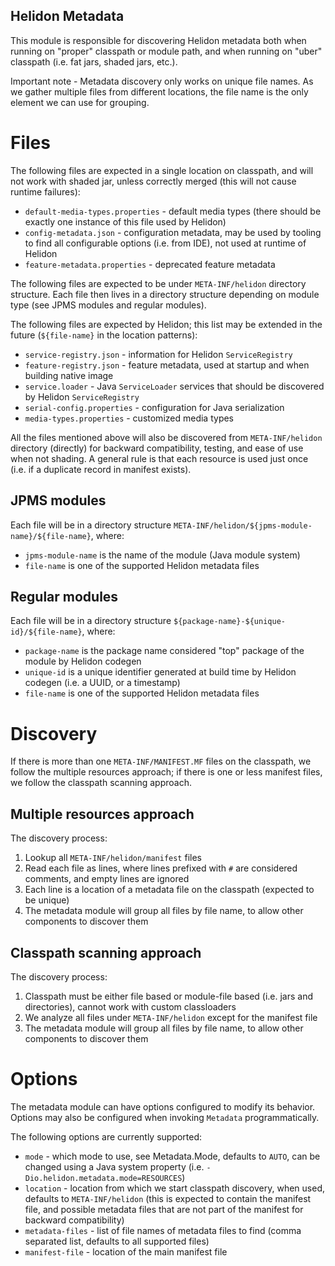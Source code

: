 Helidon Metadata
-----

This module is responsible for discovering Helidon metadata both when running on "proper" classpath or module path,
and when running on "uber" classpath (i.e. fat jars, shaded jars, etc.).

Important note - Metadata discovery only works on unique file names. As we gather multiple files from different locations,
the file name is the only element we can use for grouping.

# Files

The following files are expected in a single location on classpath, and will not work with shaded jar, unless correctly merged (this will not cause runtime failures):
- `default-media-types.properties` - default media types (there should be exactly one instance of this file used by Helidon)
- `config-metadata.json` - configuration metadata, may be used by tooling to find all configurable options (i.e. from IDE), not used at runtime of Helidon
- `feature-metadata.properties` - deprecated feature metadata


The following files are expected to be under `META-INF/helidon` directory structure.
Each file then lives in a directory structure depending on module type (see JPMS modules and regular modules). 

The following files are expected by Helidon; this list may be extended in the future (`${file-name}` in the location patterns):

- `service-registry.json` - information for Helidon `ServiceRegistry`
- `feature-registry.json` - feature metadata, used at startup and when building native image
- `service.loader` - Java `ServiceLoader` services that should be discovered by Helidon `ServiceRegistry`
- `serial-config.properties` - configuration for Java serialization
- `media-types.properties` - customized media types

All the files mentioned above will also be discovered from `META-INF/helidon` directory (directly) for backward compatibility,
testing, and ease of use when not shading. 
A general rule is that each resource is used just once (i.e. if a duplicate record in manifest exists).

## JPMS modules

Each file will be in a directory structure `META-INF/helidon/${jpms-module-name}/${file-name}`, where:

- `jpms-module-name` is the name of the module (Java module system)
- `file-name` is one of the supported Helidon metadata files

## Regular modules

Each file will be in a directory structure `${package-name}-${unique-id}/${file-name}`, where:

- `package-name` is the package name considered "top" package of the module by Helidon codegen
- `unique-id` is a unique identifier generated at build time by Helidon codegen (i.e. a UUID, or a timestamp)
- `file-name` is one of the supported Helidon metadata files

# Discovery

If there is more than one `META-INF/MANIFEST.MF` files on the classpath, we follow the multiple resources approach;
if there is one or less manifest files, we follow the classpath scanning approach.

## Multiple resources approach

The discovery process:

1. Lookup all `META-INF/helidon/manifest` files
2. Read each file as lines, where lines prefixed with `#` are considered comments, and empty lines are ignored
3. Each line is a location of a metadata file on the classpath (expected to be unique)
4. The metadata module will group all files by file name, to allow other components to discover them

## Classpath scanning approach

The discovery process:

1. Classpath must be either file based or module-file based (i.e. jars and directories), cannot work with custom classloaders
2. We analyze all files under `META-INF/helidon` except for the manifest file
3. The metadata module will group all files by file name, to allow other components to discover them

# Options

The metadata module can have options configured to modify its behavior.
Options may also be configured when invoking `Metadata` programmatically.

The following options are currently supported:

- `mode` - which mode to use, see Metadata.Mode, defaults to `AUTO`, can be changed using a Java system property
            (i.e. `-Dio.helidon.metadata.mode=RESOURCES`)
- `location` - location from which we start classpath discovery, when used, defaults to `META-INF/helidon`
  (this is expected to contain the manifest file, and possible metadata files that are not part of the manifest for backward
  compatibility)
- `metadata-files` - list of file names of metadata files to find (comma separated list, defaults to all supported files)
- `manifest-file` - location of the main manifest file
